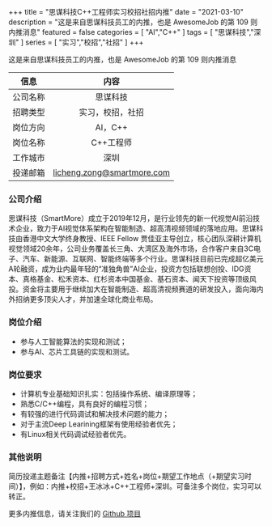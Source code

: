 +++
title = "思谋科技C++工程师实习校招社招内推"
date = "2021-03-10"
description = "这是来自思谋科技员工的内推，也是 AwesomeJob 的第 109 则内推消息"
featured = false
categories = [
    "AI","C++"
]
tags = [
    "思谋科技","深圳"
]
series = [
    "实习","校招","社招"
]
+++

这是来自思谋科技员工的内推，也是 AwesomeJob 的第 109 则内推消息
<!--more-->

| 信息 | 内容 |
| :-----:| :----: |
| 公司名称 | 思谋科技 |
| 招聘类型 | 实习，校招，社招 |
| 岗位方向 | AI，C++ |
| 岗位名称 | C++工程师 |
| 工作城市 | 深圳 |
| 投递邮箱 | licheng.zong@smartmore.com |

### 公司介绍

思谋科技（SmartMore）成立于2019年12月，是行业领先的新一代视觉AI前沿技术企业，致力于AI视觉体系架构在智能制造、超高清视频领域的落地应用。思谋科技由香港中文大学终身教授、IEEE Fellow 贾佳亚主导创立，核心团队深耕计算机视觉领域20余年，公司业务覆盖长三角、大湾区及海外市场，合作客户来自3C电子、汽车、新能源、互联网、智能终端等多个行业。思谋科技目前已完成超亿美元A轮融资，成为业内最年轻的“准独角兽”AI企业，投资方包括联想创投、IDG资本、真格基金、松禾资本、红杉资本中国基金、基石资本、闻天下投资等顶级风投。资金将主要用于继续加大在智能制造、超高清视频赛道的研发投入，面向海内外招纳更多顶尖人才，并加速全球化商业布局。

### 岗位介绍

- 参与人工智能算法的实现和测试；
- 参与AI、芯片工具链的实现和测试。

### 岗位要求

- 计算机专业基础知识扎实：包括操作系统、编译原理等；
- 熟悉C/C++编程，具有良好的编程习惯；
- 有较强的进行代码调试和解决技术问题的能力；
- 对于主流Deep Learining框架有使用经验者优先；
- 有Linux相关代码调试经验者优先。

### 其他说明

简历投递主题备注【内推+招聘方式+姓名+岗位+期望工作地点（+期望实习时间）】，例如：内推+校招+王冰冰+C++工程师+深圳。可备注多个岗位，实习可以转正。

更多内推信息，请关注我们的 [Github 项目](https://github.com/Dikea/AwesomeJob)

